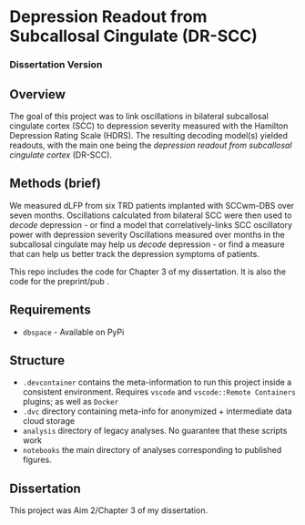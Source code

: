 # Depression Readout from Subcallosal Cingulate (DR-SCC)
### Dissertation Version

## Overview
The goal of this project was to link oscillations in bilateral subcallosal cingulate cortex (SCC) to depression severity measured with the Hamilton Depression Rating Scale (HDRS).
The resulting decoding model(s) yielded readouts, with the main one being the _depression readout from subcallosal cingulate cortex_ (DR-SCC).

## Methods (brief)
We measured dLFP from six TRD patients implanted with SCCwm-DBS over seven months.
Oscillations calculated from bilateral SCC were then used to _decode_ depression - or find a model that correlatively-links SCC oscillatory power with depression severity 
Oscillations measured over months in the subcallosal cingulate may help us _decode_ depression - or find a measure that can help us better track the depression symptoms of patients.

This repo includes the code for Chapter 3 of my dissertation.
It is also the code for the preprint/pub []().

## Requirements
* ```dbspace``` - Available on PyPi

## Structure
* ```.devcontainer``` contains the meta-information to run this project inside a consistent environment. Requires ```vscode``` and ```vscode::Remote Containers``` plugins; as well as ```Docker```
* ```.dvc``` directory containing meta-info for anonymized + intermediate data cloud storage
* ```analysis``` directory of legacy analyses. No guarantee that these scripts work
* ```notebooks``` the main directory of analyses corresponding to published figures.

## Dissertation
This project was Aim 2/Chapter 3 of my dissertation.
